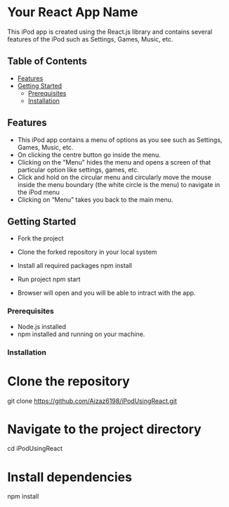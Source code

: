 # Your React App Name

This iPod app is created using the React.js library and contains several features of the iPod such as Settings, Games, Music, etc.

## Table of Contents

- [Features](#features)
- [Getting Started](#getting-started)
  - [Prerequisites](#prerequisites)
  - [Installation](#installation)


## Features

- This iPod app contains a menu of options as you see such as Settings, Games, Music, etc.
- On clicking the centre button go inside the menu.
- Clicking on the "Menu" hides the menu and opens a screen of that particular option like settings, games, etc.
- Click and hold on the circular menu and circularly move the mouse inside the menu boundary (the white circle is the menu) to navigate in the iPod menu
- Clicking on “Menu” takes you back to the main menu.

## Getting Started

- Fork the project

- Clone the forked repository in your local system

- Install all required packages
  npm install

  
- Run project
  npm start


- Browser will open and you will be able to intract with the app.

### Prerequisites

- Node.js installed
- npm installed and running on your machine.

### Installation

# Clone the repository
git clone https://github.com/Aizaz6198/iPodUsingReact.git

# Navigate to the project directory
cd iPodUsingReact

# Install dependencies
npm install
